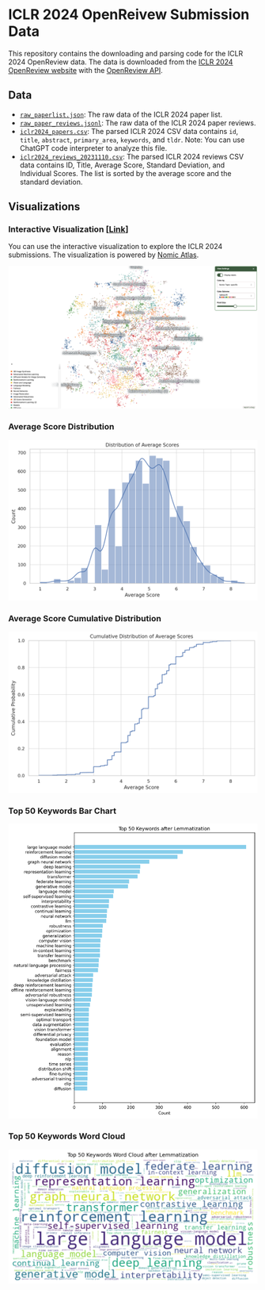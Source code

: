 # ICLR 2024 OpenReivew Submission Data

This repository contains the downloading and parsing code for the ICLR 2024 OpenReview data. The data is downloaded from the [ICLR 2024 OpenReview website](https://openreview.net/group?id=ICLR.cc/2024/Conference) with the [OpenReview API](https://docs.openreview.net/reference/api-v2/).

## Data
- [`raw_paperlist.json`](https://github.com/ranpox/iclr2024-openreview-submissions/releases/download/v0.1/raw_paperlist.json): The raw data of the ICLR 2024 paper list.
- [`raw_paper_reviews.jsonl`](https://github.com/ranpox/iclr2024-openreview-submissions/releases/download/v0.2/raw_paper_reviews.jsonl): The raw data of the ICLR 2024 paper reviews.
- [`iclr2024_papers.csv`](data/iclr2024_papers.csv): The parsed ICLR 2024 CSV data contains `id`, `title`, `abstract`, `primary_area`, `keywords`, and `tldr`. Note: You can use ChatGPT code interpreter to analyze this file.
- [`iclr2024_reviews_20231110.csv`](./data/iclr2024_reviews_20231110.csv): The parsed ICLR 2024 reviews CSV data contains ID, Title, Average Score, Standard Deviation, and Individual Scores. The list is sorted by the average score and the standard deviation.

## Visualizations

### Interactive Visualization [[Link](https://atlas.nomic.ai/map/9ec8512c-cec0-4b1b-b7f8-14abbad52e8a/20c9a572-e9b9-4188-89f4-eeb9005353e3)]

You can use the interactive visualization to explore the ICLR 2024 submissions. The visualization is powered by [Nomic Atlas](https://atlas.nomic.ai/).

[![Nomic Atlas Interactive Visualization](assets/nomic_atlas.png)](https://atlas.nomic.ai/map/9ec8512c-cec0-4b1b-b7f8-14abbad52e8a/20c9a572-e9b9-4188-89f4-eeb9005353e3)

### Average Score Distribution
![Average Score Distribution](assets/avg_dist.png)

### Average Score Cumulative Distribution
![Average Score Cumulative Distribution](./assets/avg_cumulative_dist.png)

### Top 50 Keywords Bar Chart
![Top 50 Keywords](assets/top_keywords_bar.png)

### Top 50 Keywords Word Cloud
![Top 50 Keywords](assets/top_keywords_wordcloud.png)